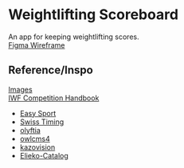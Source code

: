 # Weightlifting Scoreboard

An app for keeping weightlifting scores.\
[Figma Wireframe](https://www.figma.com/file/i2E4v69yYlq6BQxmIiDuL7/wl?node-id=0%3A1)

## Reference/Inspo

[Images](https://imgur.com/a/qyYEbER)\
[IWF Competition Handbook](https://iwf.sport/wp-content/uploads/downloads/2020/01/IWF_TCRR_2020.pdf)

- [Easy Sport](http://easy-sport.it/sistemi-gestione-eventi-sportivi/)
- [Swiss Timing](https://www.swisstiming.com/fileadmin/Resources/Data/Datasheets/DOCM_WL_Scoring-1215_EN.pdf)
- [olyftia](https://olyftia.com/)
- [owlcms4](https://github.com/jflamy/owlcms4)
- [kazovision](https://www.kazovision.com/sports/powerlifting/?lang=eng)
- [Elieko-Catalog](https://vikingweightlifting.com/wp-content/uploads/2012/10/Elieko-Catalog.pdf)
